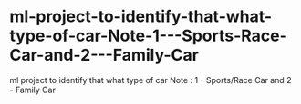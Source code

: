 # ml-project-to-identify-that-what-type-of-car-Note-1---Sports-Race-Car-and-2---Family-Car
ml project to identify that what type of car Note : 1 - Sports/Race Car and 2 - Family Car
